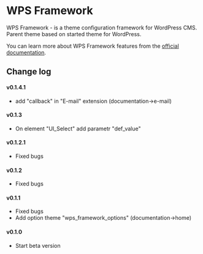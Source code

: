 WPS Framework
==================================

WPS Framework - is a theme configuration framework for WordPress CMS.
Parent theme based on started theme for WordPress.

You can learn more about WPS Framework features from the [official documentation](https://github.com/penguin-007/wps_framework/wiki).

## Change log ##

#### v0.1.4.1 ####
* add "callback" in "E-mail" extension (documentation->e-mail)

#### v0.1.3 ####
* On element "UI_Select" add parametr "def_value"

#### v0.1.2.1 ####
* Fixed bugs

#### v0.1.2 ####
* Fixed bugs

#### v0.1.1 ####
* Fixed bugs
* Add option theme "wps_framework_options" (documentation->home)

#### v0.1.0 ####
* Start beta version
